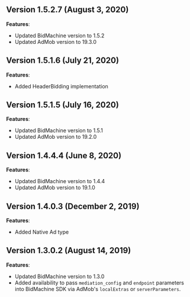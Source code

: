## Version 1.5.2.7 (August 3, 2020)
**Features**:
* Updated BidMachine version to 1.5.2
* Updated AdMob version to 19.3.0

## Version 1.5.1.6 (July 21, 2020)
**Features**:
* Added HeaderBidding implementation

## Version 1.5.1.5 (July 16, 2020)
**Features**:
* Updated BidMachine version to 1.5.1
* Updated AdMob version to 19.2.0

## Version 1.4.4.4 (June 8, 2020)
**Features**:
* Updated BidMachine version to 1.4.4
* Updated AdMob version to 19.1.0

## Version 1.4.0.3 (December 2, 2019)
**Features**:
* Added Native Ad type

## Version 1.3.0.2 (August 14, 2019)
**Features**:
* Updated BidMachine version to 1.3.0
* Added availability to pass `mediation_config` and `endpoint` parameters into BidMachine SDK via AdMob's `localExtras` or `serverParameters`.

